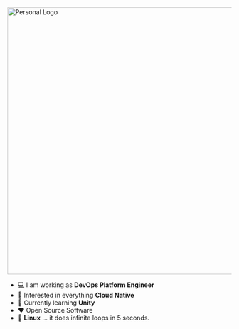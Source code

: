 <!--
**kp4ws/kp4ws** is a ✨ _special_ ✨ repository because its `README.md` (this file) appears on your GitHub profile.

Here are some ideas to get you started:

- 🔭 I’m currently working on ...
- 🌱 I’m currently learning ...
- 👯 I’m looking to collaborate on ...
- 🤔 I’m looking for help with ...
- 💬 Ask me about ...
- 📫 How to reach me: ...
- 😄 Pronouns: ...
- ⚡ Fun fact: ...
-->
<img src="https://user-images.githubusercontent.com/58745400/116792445-d40a2280-aa7d-11eb-8494-919b732ed18a.jpg" alt="Personal Logo" width="600"/>

-   :computer: I am working as **DevOps Platform Engineer**
-   :monocle_face: Interested in everything **Cloud Native**
-   :seedling: Currently learning **Unity**
-   :heart: Open Source Software
-   :penguin: **Linux** ... it does infinite loops in 5 seconds.
